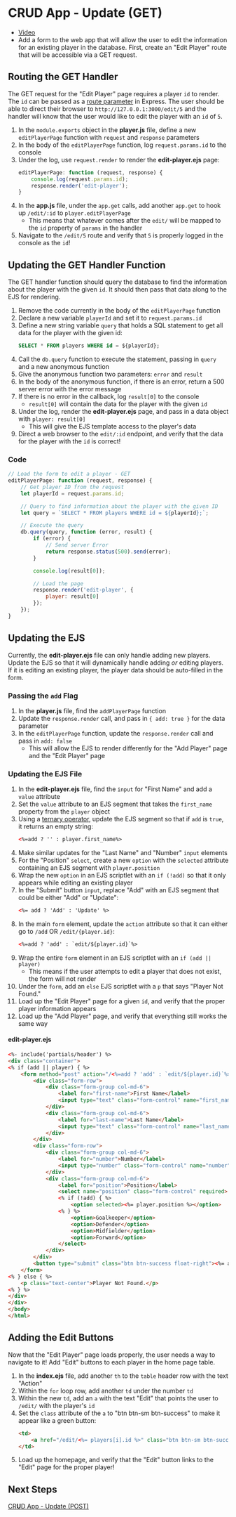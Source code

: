 # CR**U**D App - Update (GET)
- [Video](https://www.youtube.com/watch?v=_UM73ykkxfU&list=PL1P_sExxi-9PSNwmays_UE8JYllVu7P7u&index=51)
- Add a form to the web app that will allow the user to edit the information for an existing player in the database. First, create an "Edit Player" route that will be accessible via a GET request.

## Routing the GET Handler
The GET request for the "Edit Player" page requires a player `id` to render. The `id` can be passed as a [route parameter](http://expressjs.com/en/guide/routing.html#route-parameters) in Express. The user should be able to direct their browser to `http://127.0.0.1:3000/edit/5` and the handler will know that the user would like to edit the player with an `id` of `5`.

1. In the `module.exports` object in the **player.js** file, define a new `editPlayerPage` function with `request` and `response` parameters
1. In the body of the `editPlayerPage` function, log `request.params.id` to the console
1. Under the log, use `request.render` to render the **edit-player.ejs** page:
    ```js
    editPlayerPage: function (request, response) {
        console.log(request.params.id);
        response.render('edit-player');
    }
    ```
1. In the **app.js** file, under the `app.get` calls, add another `app.get` to hook up `/edit/:id` to `player.editPlayerPage`
    - This means that whatever comes after the `edit/` will be mapped to the `id` property of `params` in the handler
1. Navigate to the `/edit/5` route and verify that `5` is properly logged in the console as the `id`!

## Updating the GET Handler Function
The GET handler function should query the database to find the information about the player with the given `id`. It should then pass that data along to the EJS for rendering.

1. Remove the code currently in the body of the `editPlayerPage` function
1. Declare a new variable `playerId` and set it to `request.params.id`
1. Define a new string variable `query` that holds a SQL statement to get all data for the player with the given id:
    ```sql
    SELECT * FROM players WHERE id = ${playerId};
    ```
1. Call the `db.query` function to execute the statement, passing in `query` and a new anonymous function
1. Give the anonymous function two parameters: `error` and `result`
1. In the body of the anonymous function, if there is an error, return a 500 server error with the error message
1. If there is no error in the callback, log `result[0]` to the console
    - `result[0]` will contain the data for the player with the given `id`
1. Under the log, render the **edit-player.ejs** page, and pass in a data object with `player: result[0]`
    - This will give the EJS template access to the player's data
1. Direct a web browser to the `edit/:id` endpoint, and verify that the data for the player with the `id` is correct!

### Code
```js
// Load the form to edit a player - GET
editPlayerPage: function (request, response) {
    // Get player ID from the request
    let playerId = request.params.id;

    // Query to find information about the player with the given ID
    let query = `SELECT * FROM players WHERE id = ${playerId};`;

    // Execute the query
    db.query(query, function (error, result) {
        if (error) {
            // Send server Error
            return response.status(500).send(error);
        }

        console.log(result[0]);

        // Load the page
        response.render('edit-player', {
            player: result[0]
        });
    });
}
```

## Updating the EJS
Currently, the **edit-player.ejs** file can only handle adding new players. Update the EJS so that it will dynamically handle adding _or_ editing players. If it is editing an existing player, the player data should be auto-filled in the form.

### Passing the `add` Flag
1. In the **player.js** file, find the `addPlayerPage` function
1. Update the `response.render` call, and pass in `{ add: true }` for the data parameter
1. In the `editPlayerPage` function, update the `response.render` call and pass in `add: false`
    - This will allow the EJS to render differently for the "Add Player" page and the "Edit Player" page

### Updating the EJS File
1. In the **edit-player.ejs** file, find the `input` for "First Name" and add a `value` attribute
1. Set the `value` attribute to an EJS segment that takes the `first_name` property from the `player` object
1. Using a [ternary operator](https://developer.mozilla.org/en-US/docs/Web/JavaScript/Reference/Operators/Conditional_Operator), update the EJS segment so that if `add` is `true`, it returns an empty string:
    ```html
    <%=add ? '' : player.first_name%>
    ```
1. Make similar updates for the "Last Name" and "Number" `input` elements
1. For the "Position" `select`, create a new `option` with the `selected` attribute containing an EJS segment with `player.position`
1. Wrap the new `option` in an EJS scriptlet with an `if (!add)` so that it only appears while editing an existing player
1. In the "Submit" button `input`, replace "Add" with an EJS segment that could be either "Add" or "Update":
    ```html
    <%= add ? 'Add' : 'Update' %>
    ```
1. In the main `form` element, update the `action` attribute so that it can either go to `/add` OR `/edit/{player.id}`:
    ```html
    <%=add ? 'add' : `edit/${player.id}`%>
    ```
1. Wrap the entire `form` element in an EJS scriptlet with an `if (add || player)`
    - This means if the user attempts to edit a player that does not exist, the form will not render
1. Under the `form`, add an `else` EJS scriptlet with a `p` that says "Player Not Found."
1. Load up the "Edit Player" page for a given `id`, and verify that the proper player information appears
1. Load up the "Add Player" page, and verify that everything still works the same way

#### **edit-player.ejs**
```html
<%- include('partials/header') %>
<div class="container">
<% if (add || player) { %>
    <form method="post" action="/<%=add ? 'add' : `edit/${player.id}`%>">
        <div class="form-row">
            <div class="form-group col-md-6">
                <label for="first-name">First Name</label>
                <input type="text" class="form-control" name="first_name" value="<%=add ? '' : player.first_name%>" required>
            </div>
            <div class="form-group col-md-6">
                <label for="last-name">Last Name</label>
                <input type="text" class="form-control" name="last_name" value="<%=add ? '' : player.last_name%>" required>
            </div>
        </div>
        <div class="form-row">
            <div class="form-group col-md-6">
                <label for="number">Number</label>
                <input type="number" class="form-control" name="number" value="<%=add ? '' : player.number%>" required>
            </div>
            <div class="form-group col-md-6">
                <label for="position">Position</label>
                <select name="position" class="form-control" required>
                <% if (!add) { %>
                    <option selected><%= player.position %></option>
                <% } %>
                    <option>Goalkeeper</option>
                    <option>Defender</option>
                    <option>Midfielder</option>
                    <option>Forward</option>
                </select>
            </div>
        </div>
        <button type="submit" class="btn btn-success float-right"><%= add ? 'Add' : 'Update' %> Player</button>
    </form>
<% } else { %>
    <p class="text-center">Player Not Found.</p>
<% } %>
</div>
</div>
</body>
</html>
```

## Adding the Edit Buttons
Now that the "Edit Player" page loads properly, the user needs a way to navigate to it! Add "Edit" buttons to each player in the home page table.

1. In the **index.ejs** file, add another `th` to the `table` header row with the text "Action"
1. Within the `for` loop row, add another `td` under the number `td`
1. Within the new `td`, add an `a` with the text "Edit" that points the user to `/edit/` with the player's `id`
1. Set the `class` attribute of the `a` to "btn btn-sm btn-success" to make it appear like a green button:
    ```html
    <td>
        <a href="/edit/<%= players[i].id %>" class="btn btn-sm btn-success">Edit</a>
    </td>
    ```
1. Load up the homepage, and verify that the "Edit" button links to the "Edit" page for the proper player!

## Next Steps
[CR**U**D App - Update (POST)](CrudAppUpdatePost.md)
